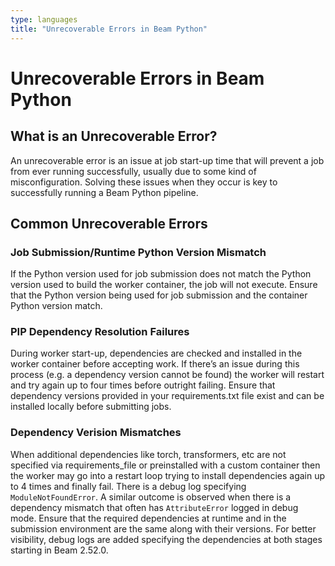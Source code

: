 ```yaml
---
type: languages
title: "Unrecoverable Errors in Beam Python"
---
```

<!--
Licensed under the Apache License, Version 2.0 (the "License");
you may not use this file except in compliance with the License.
You may obtain a copy of the License at

http://www.apache.org/licenses/LICENSE-2.0

Unless required by applicable law or agreed to in writing, software
distributed under the License is distributed on an "AS IS" BASIS,
WITHOUT WARRANTIES OR CONDITIONS OF ANY KIND, either express or implied.
See the License for the specific language governing permissions and
limitations under the License.
-->

# Unrecoverable Errors in Beam Python

## What is an Unrecoverable Error?

An unrecoverable error is an issue at job start-up time that will
prevent a job from ever running successfully, usually due to some kind
of misconfiguration. Solving these issues when they occur is key to
successfully running a Beam Python pipeline.

## Common Unrecoverable Errors

### Job Submission/Runtime Python Version Mismatch

If the Python version used for job submission does not match the
Python version used to build the worker container, the job will not
execute. Ensure that the Python version being used for job submission
and the container Python version match.

### PIP Dependency Resolution Failures

During worker start-up, dependencies are checked and installed in
the worker container before accepting work. If there’s an issue during
this process (e.g. a dependency version cannot be found) the worker
will restart and try again up to four times before outright failing.
Ensure that dependency versions provided in your requirements.txt file
exist and can be installed locally before submitting jobs.

### Dependency Verision Mismatches

When additional dependencies like torch, transformers, etc are not
specified via requirements_file or preinstalled with a custom container
then the worker may go into a restart loop trying to install dependencies
again up to 4 times and finally fail. There is a debug log specifying `ModuleNotFoundError`.
A similar outcome is observed when there is a dependency mismatch that
often has `AttributeError` logged in debug mode. Ensure that the required
dependencies at runtime and in the submission environment are the same
along with their versions. For better visibility, debug logs are added
specifying the dependencies at both stages starting in Beam 2.52.0.